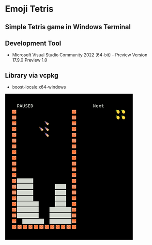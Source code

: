 # Emoji Tetris

## Simple Tetris game in Windows Terminal

## Development Tool

- Microsoft Visual Studio Community 2022 (64-bit) - Preview
Version 17.9.0 Preview 1.0

## Library via vcpkg

- boost-locale:x64-windows


![sample image](emoji_tetris.png)
